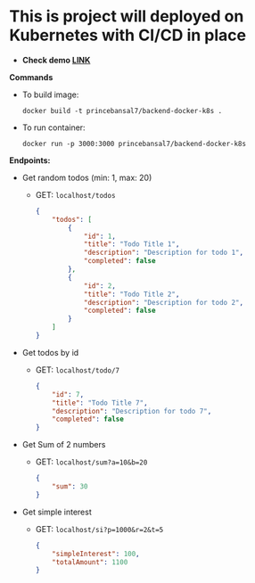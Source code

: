# This is project will deployed on Kubernetes with CI/CD in place

- **Check demo [LINK](https://youtu.be/aYqlDchN0Sk)**

**Commands**
- To build image:
  ```
  docker build -t princebansal7/backend-docker-k8s .
  ```
- To run container:
  ```
  docker run -p 3000:3000 princebansal7/backend-docker-k8s
  ```


**Endpoints:**
- Get random todos (min: 1, max: 20)
  - GET: `localhost/todos`
    ```json
    {
        "todos": [
            {
                "id": 1,
                "title": "Todo Title 1",
                "description": "Description for todo 1",
                "completed": false
            },
            {
                "id": 2,
                "title": "Todo Title 2",
                "description": "Description for todo 2",
                "completed": false
            }
        ]
    }
    ```

- Get todos by id
  - GET: `localhost/todo/7`
    ```json
    {
        "id": 7,
        "title": "Todo Title 7",
        "description": "Description for todo 7",
        "completed": false
    }
    ```

- Get Sum of 2 numbers
  - GET: `localhost/sum?a=10&b=20`
    ```json
    {
        "sum": 30
    }
    ```

- Get simple interest 
  - GET: `localhost/si?p=1000&r=2&t=5`
    ```json
    {
        "simpleInterest": 100,
        "totalAmount": 1100
    }
    ```
